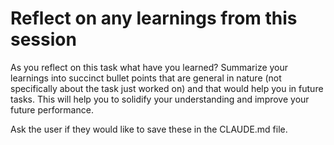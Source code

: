 # Reflect on any learnings from this session

As you reflect on this task what have you learned?  Summarize your learnings into succinct bullet points that are general in nature (not specifically about the task just worked on) and that would help you in future tasks.
This will help you to solidify your understanding and improve your future performance.

Ask the user if they would like to save these in the CLAUDE.md file.
